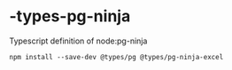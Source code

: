 # -types-pg-ninja
Typescript definition of node:pg-ninja

```
npm install --save-dev @types/pg @types/pg-ninja-excel
```
